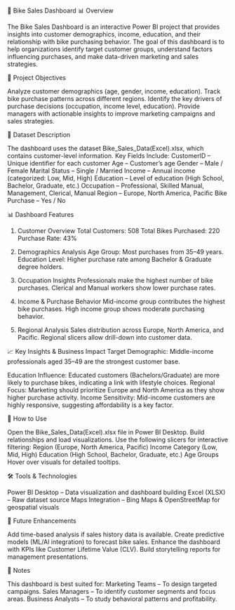 🚴 Bike Sales Dashboard
📊 Overview

The Bike Sales Dashboard is an interactive Power BI project that provides insights into customer demographics, income, education, and their relationship with bike purchasing behavior. The goal of this dashboard is to help organizations identify target customer groups, understand factors influencing purchases, and make data-driven marketing and sales strategies.



🎯 Project Objectives

Analyze customer demographics (age, gender, income, education).
Track bike purchase patterns across different regions.
Identify the key drivers of purchase decisions (occupation, income level, education).
Provide managers with actionable insights to improve marketing campaigns and sales strategies.


📂 Dataset Description

The dashboard uses the dataset Bike_Sales_Data(Excel).xlsx, which contains customer-level information.
Key Fields Include:
CustomerID – Unique identifier for each customer
Age – Customer’s age
Gender – Male / Female
Marital Status – Single / Married
Income – Annual income (categorized: Low, Mid, High)
Education – Level of education (High School, Bachelor, Graduate, etc.)
Occupation – Professional, Skilled Manual, Management, Clerical, Manual
Region – Europe, North America, Pacific
Bike Purchase – Yes / No

📊 Dashboard Features
1. Customer Overview
Total Customers: 508
Total Bikes Purchased: 220
Purchase Rate: 43%

2. Demographics Analysis
Age Group: Most purchases from 35–49 years.
Education Level: Higher purchase rate among Bachelor & Graduate degree holders.

3. Occupation Insights
Professionals make the highest number of bike purchases.
Clerical and Manual workers show lower purchase rates.

4. Income & Purchase Behavior
Mid-income group contributes the highest bike purchases.
High income group shows moderate purchasing behavior.

5. Regional Analysis
Sales distribution across Europe, North America, and Pacific.
Regional slicers allow drill-down into customer data.

📈 Key Insights & Business Impact
Target Demographic: Middle-income professionals aged 35–49 are the strongest customer base.

Education Influence: Educated customers (Bachelors/Graduate) are more likely to purchase bikes, indicating a link with lifestyle choices.
Regional Focus: Marketing should prioritize Europe and North America as they show higher purchase activity.
Income Sensitivity: Mid-income customers are highly responsive, suggesting affordability is a key factor.

🚀 How to Use

Open the Bike_Sales_Data(Excel).xlsx file in Power BI Desktop.
Build relationships and load visualizations.
Use the following slicers for interactive filtering:
Region (Europe, North America, Pacific)
Income Category (Low, Mid, High)
Education (High School, Bachelor, Graduate, etc.)
Age Groups
Hover over visuals for detailed tooltips.

🛠️ Tools & Technologies

Power BI Desktop – Data visualization and dashboard building
Excel (XLSX) – Raw dataset source
Maps Integration – Bing Maps & OpenStreetMap for geospatial visuals

🔮 Future Enhancements

Add time-based analysis if sales history data is available.
Create predictive models (ML/AI integration) to forecast bike sales.
Enhance the dashboard with KPIs like Customer Lifetime Value (CLV).
Build storytelling reports for management presentations.

📝 Notes

This dashboard is best suited for:
Marketing Teams – To design targeted campaigns.
Sales Managers – To identify customer segments and focus areas.
Business Analysts – To study behavioral patterns and profitability.
